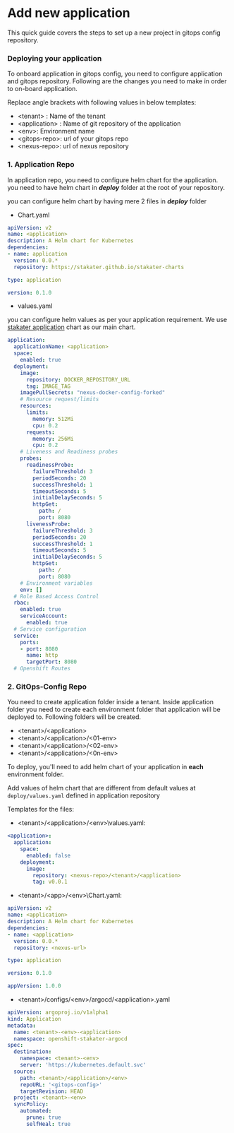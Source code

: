 # Add new application

This quick guide covers the steps to set up a new project in gitops config repository.


### Deploying your application

To onboard application in gitops config, you need to configure application and gitops repository. Following are the changes you need to make in order to on-board application.

Replace angle brackets with following values in below templates:
  - \<tenant> : Name of the tenant
  - \<application> : Name of git repository of the application
  - \<env>:  Environment name
  - \<gitops-repo>:  url of your gitops repo
  - \<nexus-repo>: url of nexus repository

### 1. Application Repo


In application repo, you need to configure helm chart for the application. you need to have helm chart in ***deploy*** folder at the root of your repository.


you can configure helm chart by having mere 2 files in ***deploy*** folder

- Chart.yaml
```yaml 
apiVersion: v2
name: <application>
description: A Helm chart for Kubernetes
dependencies:
- name: application
  version: 0.0.*
  repository: https://stakater.github.io/stakater-charts  

type: application

version: 0.1.0
```
- values.yaml

you can configure helm values as per your application requirement. We use [stakater application](https://github.com/stakater-charts/application/tree/master/application) chart as our main chart.
```yaml
application:
  applicationName: <application>
  space:
    enabled: true
  deployment:
    image:
      repository: DOCKER_REPOSITORY_URL
      tag: IMAGE_TAG
    imagePullSecrets: "nexus-docker-config-forked"
    # Resource request/limits
    resources:
      limits:
        memory: 512Mi
        cpu: 0.2
      requests:
        memory: 256Mi
        cpu: 0.2
    # Liveness and Readiness probes
    probes: 
      readinessProbe:
        failureThreshold: 3
        periodSeconds: 20
        successThreshold: 1
        timeoutSeconds: 5
        initialDelaySeconds: 5
        httpGet:
          path: /
          port: 8080
      livenessProbe:
        failureThreshold: 3
        periodSeconds: 20
        successThreshold: 1
        timeoutSeconds: 5
        initialDelaySeconds: 5
        httpGet:
          path: /
          port: 8080
    # Environment variables
    env: []
  # Role Based Access Control
  rbac:
    enabled: true
    serviceAccount:
      enabled: true
  # Service configuration
  service:
    ports:
    - port: 8080
      name: http
      targetPort: 8080
  # Openshift Routes
```



### 2. GitOps-Config Repo

You need to create application folder inside a tenant. Inside application folder you need to create each environment folder that application will be deployed to. Following folders will be created.

- \<tenant>/\<application>
- \<tenant>/\<application>/\<01-env>
-  \<tenant>/\<application>/\<02-env>
-  \<tenant>/\<application>/\<0n-env>


To deploy, you'll need to add helm chart of your application in **each** environment folder.

Add values of helm chart that are different from  default values at ```deploy/values.yaml```  defined in application repository

Templates for the files: 
- \<tenant>/\<application>/\<env>\values.yaml: 

``` yaml
<application>:
  application:
    space:
      enabled: false
    deployment:
      image:
        repository: <nexus-repo>/<tenant>/<application>
        tag: v0.0.1
```
- \<tenant>/\<app>/\<env>\Chart.yaml: 

``` yaml
apiVersion: v2
name: <application>
description: A Helm chart for Kubernetes
dependencies:
- name: <application>
  version: 0.0.*
  repository: <nexus-url> 

type: application

version: 0.1.0

appVersion: 1.0.0

```

- \<tenant>\/configs/\<env>/argocd/\<application>.yaml 

``` yaml
apiVersion: argoproj.io/v1alpha1
kind: Application
metadata:
  name: <tenant>-<env>-<application>
  namespace: openshift-stakater-argocd
spec:
  destination:
    namespace: <tenant>-<env>
    server: 'https://kubernetes.default.svc'
  source:
    path: <tenant>/<application>/<env>
    repoURL: '<gitops-config>'
    targetRevision: HEAD
  project: <tenant>-<env>
  syncPolicy:
    automated:
      prune: true
      selfHeal: true
```


